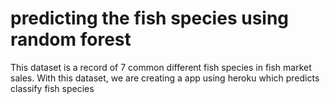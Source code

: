 # predicting the fish species using random forest
This dataset is a record of 7 common different fish species in fish market sales. With this dataset, we are creating a app using heroku which predicts classify fish species 
